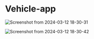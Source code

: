 # Vehicle-app
![Screenshot from 2024-03-12 18-30-31](https://github.com/Vijayaragavan07/Vehicle-app/assets/126139358/e7915b1d-8ea2-462f-bb57-34786af7a54d)

![Screenshot from 2024-03-12 18-30-42](https://github.com/Vijayaragavan07/Vehicle-app/assets/126139358/284552fb-4735-406d-bfed-4a1d63850e5a)
